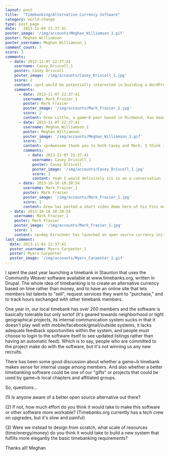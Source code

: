```yaml
---
layout: post
title:  "Timebanking/Alternative Currency Software"
category: world-change
type: post_page
date:   2013-11-05 21:37:41
poster_image: '/img/accounts/Meghan_Williamson_1.gif'
poster: Meghan Williamson
poster_username: Meghan_Williamson_1
comment_count: 7
score: 3
comments:
  - date: 2013-11-07 22:37:41
    username: Casey_Driscoll_1
    poster: Casey Driscoll
    poster_image: '/img/accounts/Casey_Driscoll_1.jpg'
    score: 2
    content: <p>I would be potentially interested in building a WordPress plugin for this. I think that would be the best platform for this as it already has a solid foundation in the user and social aspects of what you are looking for. WP plugins can be very powerful and I'm am just getting getting into this sphere.</p><p>However, I have a giant list of projects to attack and it may be months (years?) until I have time to attack this head on. But I would advice to build it from scratch and build it on WordPress. I can argue more details if you like.</p>
    comments: 
      - date: 2013-11-07 22:37:41
        username: Mark_Frazier_1
        poster: Mark Frazier
        poster_image: '/img/accounts/Mark_Frazier_1.jpg'
        score: 2
        content: Drew Little, a game~b peer based in Richmond, has been developing Producia's time banking currency, the Fini, via WordPress plugins - <a>http://about.me/drewlittle</a> ... it would be great to see a convergence here!
      - date: 2013-11-07 22:37:41
        username: Meghan_Williamson_1
        poster: Meghan Williamson
        poster_image: '/img/accounts/Meghan_Williamson_1.gif'
        score: 2
        content: <p>Awesome thank you to both Casey and Mark. I think I'm going to reach out to Drew Little and see if he has time to tell me about his Producia/WordPress plugins. I've also reached out of our local timebanking volunteer with the most ITtech experience, and he's willing to participate in some of those conversations.</p><p>Casey, recognizing that you have limited time to actually develop at the moment, any chance you would still be interested in talking with Drew and me if I can get it scheduled? It'd be helpful to me for someone with more technical experience than me to participate in those conversations too.</p>
        comments:
          - date: 2013-11-07 22:37:41
            username: Casey_Driscoll_1
            poster: Casey Driscoll
            poster_image: '/img/accounts/Casey_Driscoll_1.jpg'
            score: 1
            content: Yeah I would definitely sit in on a conversation
      - date: 2013-10-16 10:30:54
        username: Mark_Frazier_1
        poster: Mark Frazier
        poster_image: '/img/accounts/Mark_Frazier_1.jpg'
        score: 1
        content: Drew has posted a short video demo here of his Fini mobile app (built in Wordpress/Twilio) for making payments in hours of time - http://www.youtube.com/watch?v=Z4dHBf0DlLA&feature=youtu.be
  - date: 2013-10-16 10:30:54
    username: Mark_Frazier_1
    poster: Mark Frazier
    poster_image: '/img/accounts/Mark_Frazier_1.jpg'
    score: 1
    content: <p>Amy Kirschner has launched an open source currency initiative in Vermont - Amy and Seb, any news on progress that can be shared here?</p><p>Also, Mira Luna has a useful overview of options at <a>http://www.shareable.net/blog/just-in-time</a></p>
last_comment:
  date: 2013-11-01 22:37:41
  poster_username: Myers_Carpenter_1
  poster: Myers Carpenter
  poster_image: '/img/accounts/Myers_Carpenter_1.gif'
---
```

<p>
I spent the past year launching a timebank in Staunton that uses the Community Weaver software available at www.timebanks.org, written in Drupal. The whole idea of timebanking is to create an alternative currency based on time rather than money, and to have an online site that lets members list talents to "sell", request services they want to "purchase," and to track hours exchanged with other timebank members.
</p>
<p>
One year in, our local timebank has over 200 members and the software is basically tolerable but only sortof (it's geared towards neighborhood or tight geographical projects, its internal communication system sucks in that it doesn't play well with mobile/facebook/gmail/outside systems, it lacks adequate feedback opportunities within the system, and people must choose to login to the software itself to see updated listings rather than having an automatic feed). Which is to say, people who are committed to the project make do with the software, but it's not winning us any new recruits.
</p>
<p>
There has been some good discussion about whether a game~b timebank makes sense for internal usage among members. And also whether a better timebanking software could be one of our "gifts" or projects that could be used by game~b local chapters and affiliated groups.
</p>
<p>
So, questions...
</p>
<p>
(1) Is anyone aware of a better open source alternative out there?
</p>
<p>
(2) If not, how much effort do you think it would take to make this software or other software more workable? (Timebanks.org currently has a tech crew on upgrades, but it's slow and painful)
</p>
<p>
(3) Were we instead to design from scratch, what scale of resources (time/energy/money) do you think it would take to build a new system that fulfills more elegantly the basic timebanking requirements?
</p>
<p>
Thanks all!
Meghan
</p>

